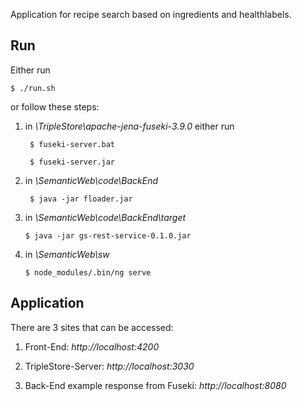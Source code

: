 Application for recipe search based on ingredients and healthlabels.

## Run
Either run

	$ ./run.sh

or follow these steps:

1. in *\TripleStore\apache-jena-fuseki-3.9.0* either run 
	
		$ fuseki-server.bat 
				
		$ fuseki-server.jar
	
2. in *\SemanticWeb\code\BackEnd*

		$ java -jar floader.jar
	
3.  in *\SemanticWeb\code\BackEnd\target*
	
		$ java -jar gs-rest-service-0.1.0.jar
	
4.  in *\SemanticWeb\sw*
	
		$ node_modules/.bin/ng serve
	
## Application

There are 3 sites that can be accessed:

1. Front-End: *http://localhost:4200*

1. TripleStore-Server: *http://localhost:3030*

1. Back-End example response from Fuseki: *http://localhost:8080*
	

